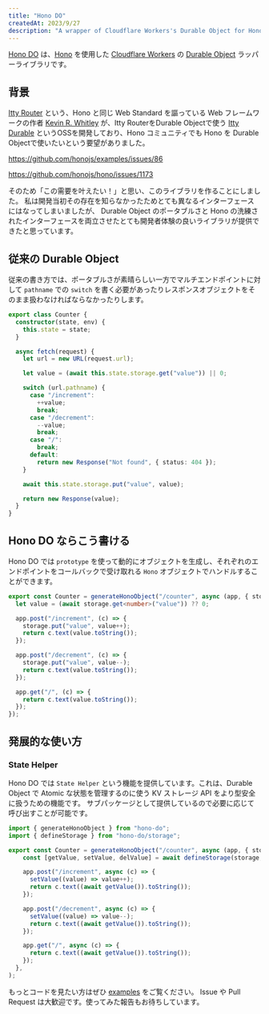 ```yaml
---
title: "Hono DO"
createdAt: 2023/9/27
description: "A wrapper of Cloudflare Workers's Durable Object for Hono."
---
```


[Hono DO](https://github.com/sor4chi/hono-do) は、[Hono](https://hono.dev) を使用した [Cloudflare Workers](https://workers.cloudflare.com/) の [Durable Object](https://developers.cloudflare.com/workers/learning/using-durable-objects) ラッパーライブラリです。

## 背景

[Itty Router](https://github.com/kwhitley/itty-router) という、Hono と同じ Web Standard を謳っている Web フレームワークの作者 [Kevin R. Whitley](https://github.com/kwhitley) が、Itty RouterをDurable Objectで使う [Itty Durable](https://github.com/kwhitley/itty-durable) というOSSを開発しており、Hono コミュニティでも Hono を Durable Objectで使いたいという要望がありました。

<https://github.com/honojs/examples/issues/86>

<https://github.com/honojs/hono/issues/1173>

そのため「この需要を叶えたい！」と思い、このライブラリを作ることにしました。
私は開発当初その存在を知らなかったためとても異なるインターフェースにはなってしまいましたが、 Durable Object のポータブルさと Hono の洗練されたインターフェースを両立させたとても開発者体験の良いライブラリが提供できたと思っています。

## 従来の Durable Object

従来の書き方では、ポータブルさが素晴らしい一方でマルチエンドポイントに対して `pathname` での `switch` を書く必要があったりレスポンスオブジェクトをそのまま扱わなければならなかったりします。

```ts
export class Counter {
  constructor(state, env) {
    this.state = state;
  }

  async fetch(request) {
    let url = new URL(request.url);

    let value = (await this.state.storage.get("value")) || 0;

    switch (url.pathname) {
      case "/increment":
        ++value;
        break;
      case "/decrement":
        --value;
        break;
      case "/":
        break;
      default:
        return new Response("Not found", { status: 404 });
    }

    await this.state.storage.put("value", value);

    return new Response(value);
  }
}
```

## Hono DO ならこう書ける

Hono DO では `prototype` を使って動的にオブジェクトを生成し、それぞれのエンドポイントをコールバックで受け取れる `Hono` オブジェクトでハンドルすることができます。

```ts
export const Counter = generateHonoObject("/counter", async (app, { storage }) => {
  let value = (await storage.get<number>("value")) ?? 0;

  app.post("/increment", (c) => {
    storage.put("value", value++);
    return c.text(value.toString());
  });

  app.post("/decrement", (c) => {
    storage.put("value", value--);
    return c.text(value.toString());
  });

  app.get("/", (c) => {
    return c.text(value.toString());
  });
});
```

## 発展的な使い方

### State Helper

Hono DO では `State Helper` という機能を提供しています。これは、Durable Object で Atomic な状態を管理するのに使う KV ストレージ API をより型安全に扱うための機能です。
サブパッケージとして提供しているので必要に応じて呼び出すことが可能です。

```ts
import { generateHonoObject } from "hono-do";
import { defineStorage } from "hono-do/storage";

export const Counter = generateHonoObject("/counter", async (app, { storage }) => {
    const [getValue, setValue, delValue] = await defineStorage(storage, "value", 0);

    app.post("/increment", async (c) => {
      setValue((value) => value++);
      return c.text((await getValue()).toString());
    });

    app.post("/decrement", async (c) => {
      setValue((value) => value--);
      return c.text((await getValue()).toString());
    });

    app.get("/", async (c) => {
      return c.text((await getValue()).toString());
    });
  },
);
```

もっとコードを見たい方はぜひ [examples](https://github.com/sor4chi/hono-do/tree/main/examples) をご覧ください。
Issue や Pull Request は大歓迎です。使ってみた報告もお待ちしています。
